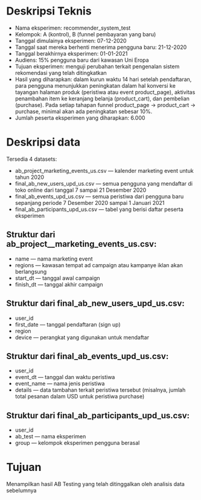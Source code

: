 # Deskripsi Teknis
* Nama eksperimen:󠀲󠀡󠀠󠀦󠀥󠀨󠀢󠀡󠀳 recommender_system_test
* Kelompok: А (kontrol), B (funnel pembayaran yang baru)󠀲󠀡󠀠󠀦󠀥󠀨󠀢󠀢󠀳
* Tanggal dimulainya eksperimen: 07-12-2020󠀲󠀡󠀠󠀦󠀥󠀨󠀢󠀣󠀳
* Tanggal saat mereka berhenti menerima pengguna baru: 21-12-2020󠀲󠀡󠀠󠀦󠀥󠀨󠀢󠀤󠀳
* Tanggal berakhirnya eksperimen: 01-01-2021󠀲󠀡󠀠󠀦󠀥󠀨󠀢󠀥󠀳
* Audiens: 15% pengguna baru dari kawasan Uni Eropa󠀲󠀡󠀠󠀦󠀥󠀨󠀢󠀦󠀳
* Tujuan eksperimen: menguji perubahan terkait pengenalan sistem rekomendasi yang telah ditingkatkan󠀲󠀡󠀠󠀦󠀥󠀨󠀢󠀧󠀳
* Hasil yang diharapkan: dalam kurun waktu 14 hari setelah pendaftaran, para pengguna menunjukkan peningkatan dalam hal konversi ke tayangan halaman produk (peristiwa atau event product_page), aktivitas penambahan item ke keranjang belanja (product_cart), dan pembelian (purchase).󠀲󠀡󠀠󠀦󠀥󠀨󠀢󠀨󠀳󠀰 Pada setiap tahapan funnel product_page → product_cart → purchase, minimal akan ada peningkatan sebesar 10%.󠀲󠀡󠀠󠀦󠀥󠀨󠀢󠀩󠀳
* Jumlah peserta eksperimen yang diharapkan: 6.000󠀲󠀡󠀠󠀦󠀥󠀨󠀣󠀠󠀳

# Deskripsi data

Tersedia 4 datasets:
* ab_project_marketing_events_us.csv — kalender marketing event untuk tahun 2020
* final_ab_new_users_upd_us.csv — semua pengguna yang mendaftar di toko online dari tanggal 7 sampai 21 Desember 2020
* final_ab_events_upd_us.csv — semua peristiwa dari pengguna baru sepanjang periode 7 Desember 2020 sampai 1 Januari 2021
* final_ab_participants_upd_us.csv — tabel yang berisi daftar peserta eksperimen
  
## Struktur dari  ab_project__marketing_events_us.csv:
* name — nama marketing event󠀲󠀡󠀠󠀦󠀥󠀨󠀤󠀠󠀳
* regions — kawasan tempat ad campaign atau kampanye iklan akan berlangsung
* start_dt — tanggal awal campaign
* finish_dt — tanggal akhir campaign

## Struktur dari final_ab_new_users_upd_us.csv:
* user_id
* first_date — tanggal pendaftaran (sign up)
* region
* device — perangkat yang digunakan untuk mendaftar

## Struktur dari final_ab_events_upd_us.csv:
* user_id
* event_dt — tanggal dan waktu peristiwa
* event_name — nama jenis peristiwa
* details — data tambahan terkait peristiwa tersebut (misalnya, jumlah total pesanan dalam USD untuk peristiwa purchase)

## Struktur dari  final_ab_participants_upd_us.csv:
* user_id
* ab_test — nama eksperimen
* group — kelompok eksperimen pengguna berasal

# Tujuan
Menampilkan hasil AB Testing yang telah ditinggalkan oleh analisis data sebelumnya
